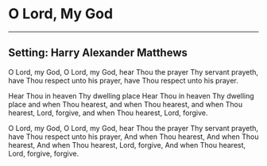 # O Lord, My God

***

## Setting: Harry Alexander Matthews

O Lord, my God, O Lord, my God,
hear Thou the prayer Thy servant prayeth,
have Thou respect unto his prayer,
have Thou respect unto his prayer.

Hear Thou in heaven Thy dwelling place
Hear Thou in heaven Thy dwelling place
and when Thou hearest,
and when Thou hearest,
and when Thou hearest, Lord, forgive,
and when Thou hearest, Lord, forgive.

O Lord, my God, O Lord, my God,
hear Thou the prayer Thy servant prayeth,
have Thou respect unto his prayer,
And when Thou hearest,
And when Thou hearest,
And when Thou hearest, Lord, forgive,
And when Thou hearest, Lord, forgive, forgive.